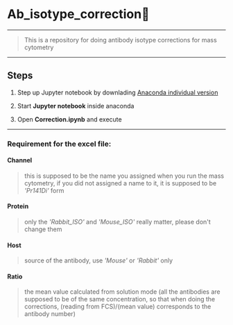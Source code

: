 # Ab_isotype_correction:tada:
---
> This is a repository for doing antibody isotype corrections for mass cytometry
---
## Steps
1. Step up Jupyter notebook by downlading
[Anaconda individual version](https://www.anaconda.com/products/individual)

2. Start **Jupyter notebook** inside anaconda

3. Open **Correction.ipynb** and execute

---
### Requirement for the excel file:
#### **Channel** 
> this is supposed to be the name you assigned when you run the mass cytometry, if you did not assigned a name to it, it is supposed to be *'Pr141Di'* form
#### **Protein** 
> only the *'Rabbit_ISO'* and *'Mouse_ISO'* really matter, please don't change them
#### **Host** 
> source of the antibody, use *'Mouse'* or *'Rabbit'* only
#### **Ratio**
> the mean value calculated from solution mode (all the antibodies are supposed to be of the same concentration, so that when doing the corrections, (reading from FCS)/(mean value) corresponds to the antibody number)
